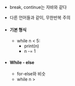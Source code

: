 - break, continue는 자바와 같다
- 다른 언어들과 같이, 무한반복 주의
- #### 기본 형식
	- while n < 5:
		- print(n)
		- n -= 1

- #### While - else
	- for-else와 비슷
	- while n >